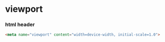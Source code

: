 # viewport
### html header
```html
<meta name="viewport" content="width=device-width, initial-scale=1.0">
```
